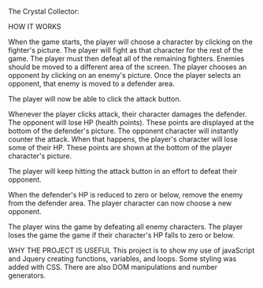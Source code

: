 The Crystal Collector:

HOW IT WORKS

When the game starts, the player will choose a character by clicking on the fighter's picture. The player will fight as that character for the rest of the game.
The player must then defeat all of the remaining fighters. Enemies should be moved to a different area of the screen.
The player chooses an opponent by clicking on an enemy's picture.
Once the player selects an opponent, that enemy is moved to a defender area.

The player will now be able to click the attack button.


Whenever the player clicks attack, their character damages the defender. The opponent will lose HP (health points). These points are displayed at the bottom of the defender's picture. 
The opponent character will instantly counter the attack. When that happens, the player's character will lose some of their HP. These points are shown at the bottom of the player character's picture.





The player will keep hitting the attack button in an effort to defeat their opponent.



When the defender's HP is reduced to zero or below, remove the enemy from the defender area. The player character can now choose a new opponent.



The player wins the game by defeating all enemy characters. The player loses the game the game if their character's HP falls to zero or below.

WHY THE PROJECT IS USEFUL
This project is to show my use of javaScript and Jquery creating functions, variables, and loops.  Some styling was added with CSS. There are also DOM manipulations and number generators. 